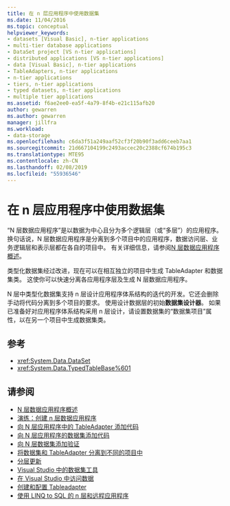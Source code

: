 ```yaml
---
title: 在 n 层应用程序中使用数据集
ms.date: 11/04/2016
ms.topic: conceptual
helpviewer_keywords:
- datasets [Visual Basic], n-tier applications
- multi-tier database applications
- DataSet project [VS n-tier applications]
- distributed applications [VS n-tier applications]
- data [Visual Basic], n-tier applications
- TableAdapters, n-tier applications
- n-tier applications
- tiers, n-tier applications
- typed datasets, n-tier applications
- multiple tier applications
ms.assetid: f6ae2ee0-ea5f-4a79-8f4b-e21c115afb20
author: gewarren
ms.author: gewarren
manager: jillfra
ms.workload:
- data-storage
ms.openlocfilehash: c6da3f51a249aaf52cf3f20b90f3add6ceeb7aa1
ms.sourcegitcommit: 21d667104199c2493accec20c2388cf674b195c3
ms.translationtype: MTE95
ms.contentlocale: zh-CN
ms.lasthandoff: 02/08/2019
ms.locfileid: "55936546"
---
```

# <a name="work-with-datasets-in-n-tier-applications"></a>在 n 层应用程序中使用数据集

“N 层数据应用程序”是以数据为中心且分为多个逻辑层（或“多层”）的应用程序。 换句话说，N 层数据应用程序是分离到多个项目中的应用程序，数据访问层、业务逻辑层和表示层都在各自的项目中。 有关详细信息，请参阅[N 层数据应用程序概述](../data-tools/n-tier-data-applications-overview.md)。

类型化数据集经过改进，现在可以在相互独立的项目中生成 TableAdapter 和数据集类。 这使你可以快速分离各应用程序层及生成 N 层数据应用程序。

N 层中类型化数据集支持 n 层设计应用程序体系结构的迭代的开发。它还会删除手动将代码分离到多个项目的要求。 使用设计数据层的初始**数据集设计器**。 如果已准备好对应用程序体系结构采用 n 层设计，请设置数据集的“数据集项目”属性，以在另一个项目中生成数据集类。

## <a name="reference"></a>参考

- <xref:System.Data.DataSet>
- <xref:System.Data.TypedTableBase%601>

## <a name="see-also"></a>请参阅

- [N 层数据应用程序概述](../data-tools/n-tier-data-applications-overview.md)
- [演练：创建 n 层数据应用程序](../data-tools/walkthrough-creating-an-n-tier-data-application.md)
- [向 N 层应用程序中的 TableAdapter 添加代码](../data-tools/add-code-to-tableadapters-in-n-tier-applications.md)
- [向 N 层应用程序的数据集添加代码](../data-tools/add-code-to-datasets-in-n-tier-applications.md)
- [向 N 层数据集添加验证](../data-tools/add-validation-to-an-n-tier-dataset.md)
- [将数据集和 TableAdapter 分离到不同的项目中](../data-tools/separate-datasets-and-tableadapters-into-different-projects.md)
- [分层更新](../data-tools/hierarchical-update.md)
- [Visual Studio 中的数据集工具](../data-tools/dataset-tools-in-visual-studio.md)
- [在 Visual Studio 中访问数据](../data-tools/accessing-data-in-visual-studio.md)
- [创建和配置 Tableadapter](../data-tools/create-and-configure-tableadapters.md)
- [使用 LINQ to SQL 的 n 层和远程应用程序](/dotnet/framework/data/adonet/sql/linq/n-tier-and-remote-applications-with-linq-to-sql)